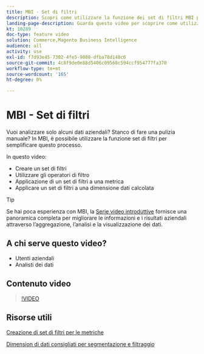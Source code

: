 ```yaml
---
title: MBI - Set di filtri
description: Scopri come utilizzare la funzione dei set di filtri MBI per semplificare la generazione di rapporti sui dati aziendali per Adobe Commerce e Magenti Open Source.
landing-page-description: Guarda questo video per scoprire come utilizzare la funzione dei set di filtri MBI per semplificare la generazione di rapporti sui dati aziendali.
kt: 10289
doc-type: feature video
solution: Commerce,Magento Business Intelligence
audience: all
activity: use
exl-id: f7d93e45-7382-4fe5-9088-dfba78d148c6
source-git-commit: 4c8f9de0e88d5406c09568c594ccf954777fa370
workflow-type: tm+mt
source-wordcount: '165'
ht-degree: 0%

---
```


# MBI - Set di filtri

Vuoi analizzare solo alcuni dati aziendali? Stanco di fare una pulizia manuale? In MBI, è possibile utilizzare la funzione set di filtri per semplificare questo processo.

In questo video:

- Creare un set di filtri
- Utilizzare gli operatori di filtro
- Applicazione di un set di filtri a una metrica
- Applicare un set di filtri a una dimensione dati calcolata

>[!TIP]
>
>Se hai poca esperienza con MBI, la [Serie video introduttive](1-overview.md) fornisce una panoramica completa per migliorare le informazioni e i risultati aziendali attraverso l’aggregazione, l’analisi e la visualizzazione dei dati.

## A chi serve questo video?

- Utenti aziendali
- Analisti dei dati

## Contenuto video

>[!VIDEO](https://video.tv.adobe.com/v/342408?quality=12&learn=on)

## Risorse utili

[Creazione di set di filtri per le metriche](https://docs.magento.com/mbi/data-user/reports/ess-manage-data-filters.html)

[Dimension di dati consigliati per segmentazione e filtraggio](https://docs.magento.com/mbi/best-practices/segment-filter.html)
